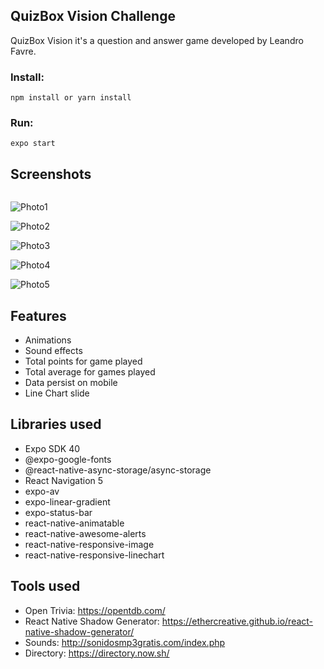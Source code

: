 ## QuizBox Vision Challenge

QuizBox Vision it's a question and answer game developed by Leandro Favre.

### Install:

```
npm install or yarn install
```

### Run:

```
expo start
```

## Screenshots

<img arc="https://github.com/AtilaDev/QuizBoxVision/blob/main/assets/screenshots/photo1.png" width="100">

![Photo1](https://github.com/AtilaDev/QuizBoxVision/blob/main/assets/screenshots/photo1.png)

![Photo2](https://github.com/AtilaDev/QuizBoxVision/blob/main/assets/screenshots/photo2.png)

![Photo3](https://github.com/AtilaDev/QuizBoxVision/blob/main/assets/screenshots/photo3.png)

![Photo4](https://github.com/AtilaDev/QuizBoxVision/blob/main/assets/screenshots/photo4.png)

![Photo5](https://github.com/AtilaDev/QuizBoxVision/blob/main/assets/screenshots/photo5.png)

## Features

- Animations
- Sound effects
- Total points for game played
- Total average for games played
- Data persist on mobile
- Line Chart slide

## Libraries used

- Expo SDK 40
- @expo-google-fonts
- @react-native-async-storage/async-storage
- React Navigation 5
- expo-av
- expo-linear-gradient
- expo-status-bar
- react-native-animatable
- react-native-awesome-alerts
- react-native-responsive-image
- react-native-responsive-linechart

## Tools used

- Open Trivia: https://opentdb.com/
- React Native Shadow Generator: https://ethercreative.github.io/react-native-shadow-generator/
- Sounds: http://sonidosmp3gratis.com/index.php
- Directory: https://directory.now.sh/
